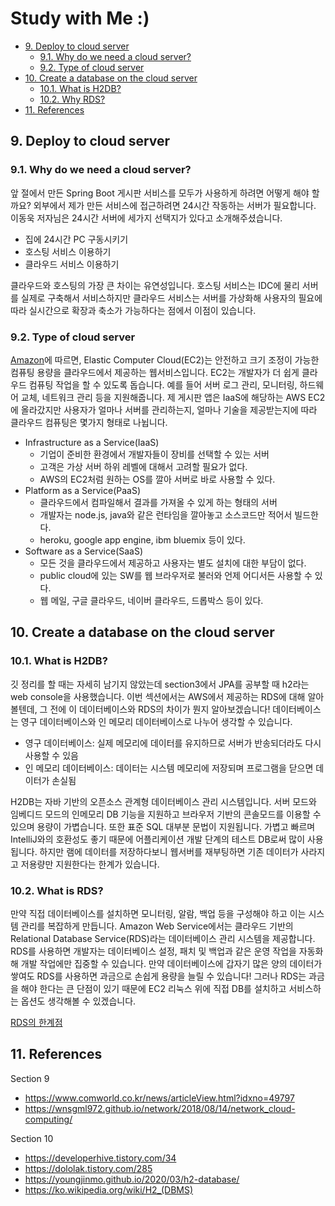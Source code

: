 # Study with Me :)

* [9. Deploy to cloud server](#9-deploy-to-cloud-server)
  * [9.1. Why do we need a cloud server?](#91-why-do-we-need-a-cloud-server-)
  * [9.2. Type of cloud server](#92-type-of-cloud-server)
* [10. Create a database on the cloud server](#10-create-a-database-on-the-cloud-server)
  * [10.1. What is H2DB?](#101-what-is-h2db-)
  * [10.2. Why RDS?](#102-why-rds-)
* [11. References](#11-references)

## 9. Deploy to cloud server

### 9.1. Why do we need a cloud server?

앞 절에서 만든 Spring Boot 게시판 서비스를 모두가 사용하게 하려면 어떻게 해야 할까요?
외부에서 제가 만든 서비스에 접근하려면 24시간 작동하는 서버가 필요합니다.
이동욱 저자님은 24시간 서버에 세가지 선택지가 있다고 소개해주셨습니다.

* 집에 24시간 PC 구동시키기
* 호스팅 서비스 이용하기
* 클라우드 서비스 이용하기

클라우드와 호스팅의 가장 큰 차이는 유연성입니다.
호스팅 서비스는 IDC에 물리 서버를 실제로 구축해서 서비스하지만
클라우드 서비스는 서버를 가상화해 사용자의 필요에 따라 실시간으로 확장과 축소가 가능하다는 점에서 이점이 있습니다.

### 9.2. Type of cloud server

[Amazon](https://url.kr/7fem5q)에 따르면,
Elastic Computer Cloud(EC2)는 안전하고 크기 조정이 가능한 컴퓨팅 용량을 클라우드에서 제공하는 웹서비스입니다.
EC2는 개발자가 더 쉽게 클라우드 컴퓨팅 작업을 할 수 있도록 돕습니다.
예를 들어 서버 로그 관리, 모니터링, 하드웨어 교체, 네트워크 관리 등을 지원해줍니다.
제 게시판 앱은 IaaS에 해당하는 AWS EC2에 올라갔지만
사용자가 얼마나 서버를 관리하는지, 얼마나 기술을 제공받는지에 따라 클라우드 컴퓨팅은 몇가지 형태로 나뉩니다.

* Infrastructure as a Service(IaaS)
  * 기업이 준비한 환경에서 개발자들이 장비를 선택할 수 있는 서버
  * 고객은 가상 서버 하위 레벨에 대해서 고려할 필요가 없다.
  * AWS의 EC2처럼 원하는 OS를 깔아 서버로 바로 사용할 수 있다.
* Platform as a Service(PaaS)
  * 클라우드에서 컴파일해서 결과를 가져올 수 있게 하는 형태의 서버
  * 개발자는 node.js, java와 같은 런타임을 깔아놓고 소스코드만 적어서 빌드한다.
  * heroku, google app engine, ibm bluemix 등이 있다.
* Software as a Service(SaaS)
  * 모든 것을 클라우드에서 제공하고 사용자는 별도 설치에 대한 부담이 없다.
  * public cloud에 있는 SW를 웹 브라우저로 불러와 언제 어디서든 사용할 수 있다.
  * 웹 메일, 구글 클라우드, 네이버 클라우드, 드롭박스 등이 있다.

## 10. Create a database on the cloud server

### 10.1. What is H2DB?

깃 정리를 할 때는 자세히 남기지 않았는데 section3에서 JPA를 공부할 때 h2라는 web console을 사용했습니다.
이번 섹션에서는 AWS에서 제공하는 RDS에 대해 알아볼텐데, 그 전에 이 데이터베이스와 RDS의 차이가 뭔지 알아보겠습니다!
데이터베이스는 영구 데이터베이스와 인 메모리 데이터베이스로 나누어 생각할 수 있습니다.

* 영구 데이터베이스: 실제 메모리에 데이터를 유지하므로 서버가 반송되더라도 다시 사용할 수 있음
* 인 메모리 데이터베이스: 데이터는 시스템 메모리에 저장되며 프로그램을 닫으면 데이터가 손실됨

H2DB는 자바 기반의 오픈소스 관계형 데이터베이스 관리 시스템입니다.
서버 모드와 임베디드 모드의 인메모리 DB 기능을 지원하고 브라우저 기반의 콘솔모드를 이용할 수 있으며 용량이 가볍습니다.
또한 표준 SQL 대부분 문법이 지원됩니다.
가볍고 빠르며 IntelliJ와의 호환성도 좋기 때문에 어플리케이션 개발 단계의 테스트 DB로써 많이 사용됩니다.
하지만 램에 데이터를 저장하다보니 웹서버를 재부팅하면 기존 데이터가 사라지고 저용량만 지원한다는 한계가 있습니다.

### 10.2. What is RDS?

만약 직접 데이터베이스를 설치하면 모니터링, 알람, 백업 등을 구성해야 하고 이는 시스템 관리를 복잡하게 만듭니다.
Amazon Web Service에서는 클라우드 기반의 Relational Database Service(RDS)라는 데이터베이스 관리 시스템을 제공합니다.
RDS를 사용하면 개발자는 데이터베이스 설정, 패치 및 백업과 같은 운영 작업을 자동화해 개발 작업에만 집중할 수 있습니다.
만약 데이터베이스에 갑자기 많은 양의 데이터가 쌓여도 RDS를 사용하면 과금으로 손쉽게 용량을 늘릴 수 있습니다!
그러나 RDS는 과금을 해야 한다는 큰 단점이 있기 때문에 EC2 리눅스 위에 직접 DB를 설치하고 서비스하는 옵션도 생각해볼 수 있겠습니다.

[RDS의 한계점](https://url.kr/tfk1l8)

## 11. References

Section 9

* <https://www.comworld.co.kr/news/articleView.html?idxno=49797>
* <https://wnsgml972.github.io/network/2018/08/14/network_cloud-computing/>

Section 10

* <https://developerhive.tistory.com/34>
* <https://dololak.tistory.com/285>
* <https://youngjinmo.github.io/2020/03/h2-database/>
* <https://ko.wikipedia.org/wiki/H2_(DBMS)>
